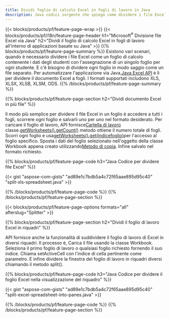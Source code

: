 ```yaml
---
title: Dividi foglio di calcolo Excel in fogli di lavoro in Java
description: Java codici sorgente che spiega come dividere i file Excel Microsoft in più documenti utilizzando la libreria Excel Java
---
```

{{< blocks/products/pf/feature-page-wrap >}}
{{< blocks/products/pf/i18n/feature-page-header h1="Microsoft<sup>&reg;</sup> Divisione file Excel via Java" h2="Dividi il foglio di calcolo Excel in fogli di lavoro all\'interno di applicazioni basate su Java" >}}
{{% blocks/products/pf/feature-page-summary %}}
 Esistono vari scenari, quando è necessario dividere i file Excel come un foglio di calcolo contenente i dati degli studenti con l'assegnazione di un singolo foglio per ogni studente. E c'è bisogno di dividere ogni foglio in modo saggio come un file separato. Per automatizzare l'applicazione via Java,[Java Excel API](/cells/it/java/) è lì per dividere il documento Excel a fogli. I formati supportati includono XLS, XLSX, XLSB, XLSM, ODS.
{{% /blocks/products/pf/feature-page-summary %}}

{{% blocks/products/pf/feature-page-section h2="Dividi documento Excel in più file" %}}

 Il modo più semplice per dividere il file Excel in un foglio è accedere a tutti i fogli, scorrere ogni foglio e salvarli uno per uno nel formato desiderato. Per caricare il foglio di lavoro, API fornisce[Cartella di lavoro](https://reference.aspose.com/cells/java/com.aspose.cells/Workbook) classe.[getWorksheets().getCount()](https://reference.aspose.com/cells/java/com.aspose.cells/worksheetcollection#Count) metodo ottiene il numero totale di fogli. Scorri ogni foglio e usa[getWorksheets().get(indicefoglio)](https://reference.aspose.com/cells/java/com.aspose.cells/worksheetcollection#get)per l'accesso al foglio specifico. Sposta i dati del foglio selezionato nell'oggetto della classe Workbook appena creato utilizzando[Metodo di copia](https://reference.aspose.com/cells/java/com.aspose.cells/workbook#copy(com.aspose.cells.Workbook)). Infine salvalo nel formato richiesto.

{{% blocks/products/pf/feature-page-code h3="Java Codice per dividere file Excel" %}}

{{< gist "aspose-com-gists" "ad89e1c7bdb5a4c72f65aae895d95c40" "split-xls-spreadsheet.java" >}}

{{% /blocks/products/pf/feature-page-code %}}
{{% /blocks/products/pf/feature-page-section %}}

{{< blocks/products/pf/feature-page-options formats="all" afterslug="Splitter" >}}

{{% blocks/products/pf/feature-page-section h2="Dividi il foglio di lavoro Excel in riquadri" %}}

API fornisce anche la funzionalità di suddividere il foglio di lavoro di Excel in diversi riquadri. Il processo è, Carica il file usando la classe Workbook. Seleziona il primo foglio di lavoro o qualsiasi foglio richiesto fornendo il suo indice. Chiama setActiveCell con l'indice di cella pertinente come parametro. E infine dividere la finestra del foglio di lavoro in riquadri diversi chiamando il metodo split().

{{% blocks/products/pf/feature-page-code h3="Java Codice per dividere il foglio Excel nella visualizzazione del riquadro" %}}

{{< gist "aspose-com-gists" "ad89e1c7bdb5a4c72f65aae895d95c40" "split-excel-spreadsheet-into-panes.java" >}}

{{% /blocks/products/pf/feature-page-code %}}
{{% /blocks/products/pf/feature-page-section %}}
